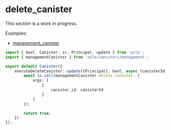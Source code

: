 # delete_canister

This section is a work in progress.

Examples:

-   [management_canister](https://github.com/demergent-labs/azle/tree/main/examples/management_canister)

```typescript
import { bool, Canister, ic, Principal, update } from 'azle';
import { managementCanister } from 'azle/canisters/management';

export default Canister({
    executeDeleteCanister: update([Principal], bool, async (canisterId) => {
        await ic.call(managementCanister.delete_canister, {
            args: [
                {
                    canister_id: canisterId
                }
            ]
        });

        return true;
    })
});
```
